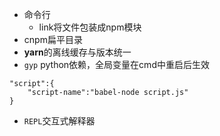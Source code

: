 - 命令行
    - link将文件包装成npm模块
- cnpm扁平目录
- **yarn**的离线缓存与版本统一
- `gyp` python依赖，全局变量在cmd中重启后生效
```
"script":{
    "script-name":"babel-node script.js"
}
```
- `REPL`交互式解释器